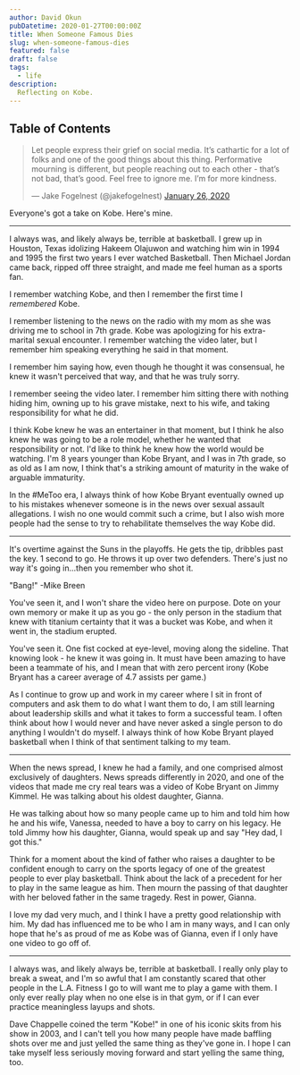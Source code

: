 ```yaml
---
author: David Okun
pubDatetime: 2020-01-27T00:00:00Z
title: When Someone Famous Dies
slug: when-someone-famous-dies
featured: false
draft: false
tags:
  - life
description:
  Reflecting on Kobe.
---
```


## Table of Contents

<blockquote class="twitter-tweet"><p lang="en" dir="ltr">Let people express their grief on social media. It’s cathartic for a lot of folks and one of the good things about this thing. Performative mourning is different, but people reaching out to each other - that’s not bad, that’s good. Feel free to ignore me. I’m for more kindness.</p>&mdash; Jake Fogelnest (@jakefogelnest) <a href="https://twitter.com/jakefogelnest/status/1221550245999304704?ref_src=twsrc%5Etfw">January 26, 2020</a></blockquote> <script async src="https://platform.twitter.com/widgets.js" charset="utf-8"></script> 

Everyone's got a take on Kobe. Here's mine.

---

I always was, and likely always be, terrible at basketball. I grew up in Houston, Texas idolizing Hakeem Olajuwon and watching him win in 1994 and 1995 the first two years I ever watched Basketball. Then Michael Jordan came back, ripped off three straight, and made me feel human as a sports fan.

I remember watching Kobe, and then I remember the first time I *remembered* Kobe.

I remember listening to the news on the radio with my mom as she was driving me to school in 7th grade. Kobe was apologizing for his extra-marital sexual encounter. I remember watching the video later, but I remember him speaking everything he said in that moment. 

I remember him saying how, even though he thought it was consensual, he knew it wasn't perceived that way, and that he was truly sorry.

I remember seeing the video later. I remember him sitting there with nothing hiding him, owning up to his  grave mistake, next to his wife, and taking responsibility for what he did.

I think Kobe knew he was an entertainer in that moment, but I think he also knew he was going to be a role model, whether he wanted that responsibility or not. I'd like to think he knew how the world would be watching. I'm 8 years younger than Kobe Bryant, and I was in 7th grade, so as old as I am now, I think that's a striking amount of maturity in the wake of arguable immaturity.

In the #MeToo era, I always think of how Kobe Bryant eventually owned up to his mistakes whenever someone is in the news over sexual assault allegations. I wish no one would commit such a crime, but I also wish more people had the sense to try to rehabilitate themselves the way Kobe did.

---

It's overtime against the Suns in the playoffs. He gets the tip, dribbles past the key. 1 second to go. He throws it up over two defenders. There's just no way it's going in...then you remember who shot it.

"Bang!" -Mike Breen

You've seen it, and I won't share the video here on purpose. Dote on your own memory or make it up as you go - the only person in the stadium that knew with titanium certainty that it was a bucket was Kobe, and when it went in, the stadium erupted.

You've seen it. One fist cocked at eye-level, moving along the sideline. That knowing look - he knew it was going in. It must have been amazing to have been a teammate of his, and I mean that with zero percent irony (Kobe Bryant has a career average of 4.7 assists per game.)

As I continue to grow up and work in my career where I sit in front of computers and ask them to do what I want them to do, I am still learning about leadership skills and what it takes to form a successful team. I often think about how I would never and have never asked a single person to do anything I wouldn't do myself. I always think of how Kobe Bryant played basketball when I think of that sentiment talking to my team.

---

When the news spread, I knew he had a family, and one comprised almost exclusively of daughters. News spreads differently in 2020, and one of the videos that made me cry real tears was a video of Kobe Bryant on Jimmy Kimmel. He was talking about his oldest daughter, Gianna.

He was talking about how so many people came up to him and told him how he and his wife, Vanessa, needed to have a boy to carry on his legacy. He told Jimmy how his daughter, Gianna, would speak up and say "Hey dad, I got this." 

Think for a moment about the kind of father who raises a daughter to be confident enough to carry on the sports legacy of one of the greatest people to ever play basketball. Think about the lack of a precedent for her to play in the same league as him. Then mourn the passing of that daughter with her beloved father in the same tragedy. Rest in power, Gianna.

I love my dad very much, and I think I have a pretty good relationship with him. My dad has influenced me to be who I am in many ways, and I can only hope that he's as proud of me as Kobe was of Gianna, even if I only have one video to go off of.

---

I always was, and likely always be, terrible at basketball. I really only play to break a sweat, and I'm so awful that I am constantly scared that other people in the L.A. Fitness I go to will want me to play a game with them. I only ever really play when no one else is in that gym, or if I can ever practice meaningless layups and shots.

Dave Chappelle coined the term "Kobe!" in one of his iconic skits from his show in 2003, and I can't tell you how many people have made baffling shots over me and just yelled the same thing as they've gone in. I hope I can take myself less seriously moving forward and start yelling the same thing, too.